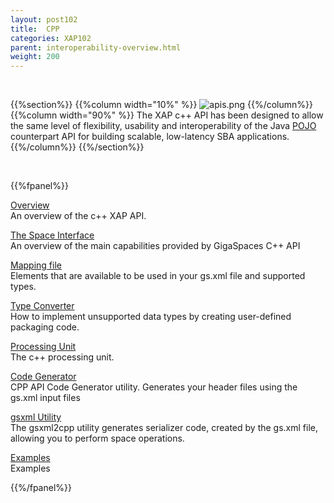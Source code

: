 ```yaml
---
layout: post102
title:  CPP
categories: XAP102
parent: interoperability-overview.html
weight: 200
---
```


<br>

{{%section%}}
{{%column width="10%" %}}
![apis.png](/attachment_files/subject/cpp.png)
{{%/column%}}
{{%column width="90%" %}}
The XAP c++ API has been designed to allow the same level of flexibility, usability and interoperability of the Java [POJO](./pojo-support.html) counterpart API for building scalable, low-latency SBA applications.
{{%/column%}}
{{%/section%}}

<br>


{{%fpanel%}}

[Overview](./cpp-overview.html)<br>
An overview of the c++ XAP API.

[The Space Interface](./cpp-space-interface.html)<br>
An overview of the main capabilities provided by GigaSpaces C++ API

[Mapping file](./cpp-api-mapping-file.html)<br>
Elements that are available to be used in your gs.xml file and supported types.

[Type Converter](./cpp-type-converter.html)<br>
How to implement unsupported data types by creating user-defined packaging code.

[Processing Unit](./cpp-processing-unit.html)<br>
The c++ processing unit.

[Code Generator](./cpp-api-code-generator.html)<br>
CPP API Code Generator utility. Generates your header files using the gs.xml input files

[gsxml Utility](./cpp-gsxml-utility.html)<br>
The gsxml2cpp utility generates serializer code, created by the gs.xml file, allowing you to perform space operations.

[Examples](./cpp-api-examples.html)<br>
Examples

{{%/fpanel%}}


